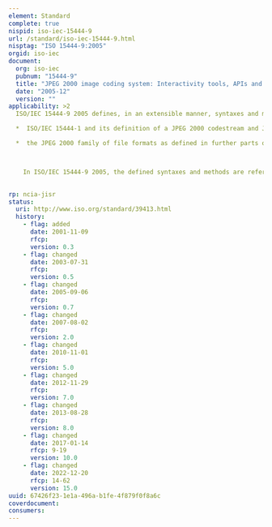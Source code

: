 ```yaml
---
element: Standard
complete: true
nispid: iso-iec-15444-9
url: /standard/iso-iec-15444-9.html
nisptag: "ISO 15444-9:2005"
orgid: iso-iec
document:
  org: iso-iec
  pubnum: "15444-9"
  title: "JPEG 2000 image coding system: Interactivity tools, APIs and protocols"
  date: "2005-12"
  version: ""
applicability: >2
  ISO/IEC 15444-9 2005 defines, in an extensible manner, syntaxes and methods for the remote interrogation and optional modification of JPEG 2000 codestreams and files in accordance with their definition in the following parts of ISO/IEC 15444   

  *  ISO/IEC 15444-1 and its definition of a JPEG 2000 codestream and JP2 file format; and

  *  the JPEG 2000 family of file formats as defined in further parts of ISO/IEC 15444.



    In ISO/IEC 15444-9 2005, the defined syntaxes and methods are referred to as the JPEG 2000 Interactive Protocol, JPIP, and interactive applications using JPIP are referred to as JPIP systems.

  
rp: ncia-jisr
status:
  uri: http://www.iso.org/standard/39413.html
  history: 
    - flag: added
      date: 2001-11-09
      rfcp: 
      version: 0.3
    - flag: changed
      date: 2003-07-31
      rfcp: 
      version: 0.5
    - flag: changed
      date: 2005-09-06
      rfcp: 
      version: 0.7
    - flag: changed
      date: 2007-08-02
      rfcp: 
      version: 2.0
    - flag: changed
      date: 2010-11-01
      rfcp: 
      version: 5.0
    - flag: changed
      date: 2012-11-29
      rfcp: 
      version: 7.0
    - flag: changed
      date: 2013-08-28
      rfcp: 
      version: 8.0
    - flag: changed
      date: 2017-01-14
      rfcp: 9-19
      version: 10.0
    - flag: changed
      date: 2022-12-20
      rfcp: 14-62
      version: 15.0
uuid: 67426f23-1e1a-496a-b1fe-4f879f0f8a6c
coverdocument:
consumers:
---
```

